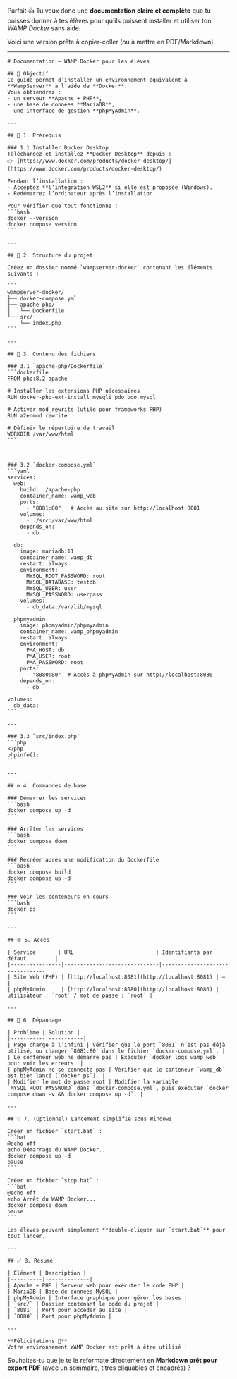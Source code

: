 Parfait 👍 Tu veux donc une **documentation claire et complète** que tu puisses donner à tes élèves pour qu’ils puissent installer et utiliser ton *WAMP Docker* sans aide.

Voici une version prête à copier-coller (ou à mettre en PDF/Markdown).

---

````{"variant":"standard","title":"Documentation – WAMP Docker pour les élèves","id":"50231"}
# Documentation – WAMP Docker pour les élèves

## 🎯 Objectif
Ce guide permet d’installer un environnement équivalent à **WampServer** à l’aide de **Docker**.  
Vous obtiendrez :
- un serveur **Apache + PHP**,
- une base de données **MariaDB**,
- une interface de gestion **phpMyAdmin**.

---

## 🧱 1. Prérequis

### 1.1 Installer Docker Desktop
Téléchargez et installez **Docker Desktop** depuis :  
👉 [https://www.docker.com/products/docker-desktop/](https://www.docker.com/products/docker-desktop/)

Pendant l’installation :
- Acceptez **l’intégration WSL2** si elle est proposée (Windows).
- Redémarrez l’ordinateur après l’installation.

Pour vérifier que tout fonctionne :
```bash
docker --version
docker compose version
```

---

## 📁 2. Structure du projet

Créez un dossier nommé `wampserver-docker` contenant les éléments suivants :

```
wampserver-docker/
├── docker-compose.yml
├── apache-php/
│   └── Dockerfile
└── src/
    └── index.php
```

---

## 🧩 3. Contenu des fichiers

### 3.1 `apache-php/Dockerfile`
```dockerfile
FROM php:8.2-apache

# Installer les extensions PHP nécessaires
RUN docker-php-ext-install mysqli pdo pdo_mysql

# Activer mod_rewrite (utile pour frameworks PHP)
RUN a2enmod rewrite

# Définir le répertoire de travail
WORKDIR /var/www/html
```

---

### 3.2 `docker-compose.yml`
```yaml
services:
  web:
    build: ./apache-php
    container_name: wamp_web
    ports:
      - "8081:80"   # Accès au site sur http://localhost:8081
    volumes:
      - ./src:/var/www/html
    depends_on:
      - db

  db:
    image: mariadb:11
    container_name: wamp_db
    restart: always
    environment:
      MYSQL_ROOT_PASSWORD: root
      MYSQL_DATABASE: testdb
      MYSQL_USER: user
      MYSQL_PASSWORD: userpass
    volumes:
      - db_data:/var/lib/mysql

  phpmyadmin:
    image: phpmyadmin/phpmyadmin
    container_name: wamp_phpmyadmin
    restart: always
    environment:
      PMA_HOST: db
      PMA_USER: root
      PMA_PASSWORD: root
    ports:
      - "8080:80"  # Accès à phpMyAdmin sur http://localhost:8080
    depends_on:
      - db

volumes:
  db_data:
```

---

### 3.3 `src/index.php`
```php
<?php
phpinfo();
```

---

## ⚙️ 4. Commandes de base

### Démarrer les services
```bash
docker compose up -d
```

### Arrêter les services
```bash
docker compose down
```

### Recréer après une modification du Dockerfile
```bash
docker compose build
docker compose up -d
```

### Voir les conteneurs en cours
```bash
docker ps
```

---

## 🌐 5. Accès

| Service       | URL                          | Identifiants par défaut         |
|----------------|------------------------------|---------------------------------|
| Site Web (PHP) | [http://localhost:8081](http://localhost:8081) | — |
| phpMyAdmin     | [http://localhost:8080](http://localhost:8080) | utilisateur : `root` / mot de passe : `root` |

---

## 🧠 6. Dépannage

| Problème | Solution |
|-----------|-----------|
| Page charge à l’infini | Vérifier que le port `8081` n’est pas déjà utilisé, ou changer `8081:80` dans le fichier `docker-compose.yml`. |
| Le conteneur web ne démarre pas | Exécuter `docker logs wamp_web` pour voir les erreurs. |
| phpMyAdmin ne se connecte pas | Vérifier que le conteneur `wamp_db` est bien lancé (`docker ps`). |
| Modifier le mot de passe root | Modifier la variable `MYSQL_ROOT_PASSWORD` dans `docker-compose.yml`, puis exécuter `docker compose down -v && docker compose up -d`. |

---

## 💡 7. (Optionnel) Lancement simplifié sous Windows

Créer un fichier `start.bat` :
```bat
@echo off
echo Démarrage du WAMP Docker...
docker compose up -d
pause
```

Créer un fichier `stop.bat` :
```bat
@echo off
echo Arrêt du WAMP Docker...
docker compose down
pause
```

Les élèves peuvent simplement **double-cliquer sur `start.bat`** pour tout lancer.

---

## ✅ 8. Résumé

| Élément | Description |
|----------|--------------|
| Apache + PHP | Serveur web pour exécuter le code PHP |
| MariaDB | Base de données MySQL |
| phpMyAdmin | Interface graphique pour gérer les bases |
| `src/` | Dossier contenant le code du projet |
| `8081` | Port pour accéder au site |
| `8080` | Port pour phpMyAdmin |

---

**Félicitations 🎉**  
Votre environnement WAMP Docker est prêt à être utilisé !
````

Souhaites-tu que je te le reformate directement en **Markdown prêt pour export PDF** (avec un sommaire, titres cliquables et encadrés) ?
